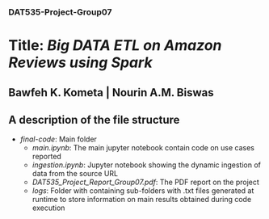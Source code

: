 ### DAT535-Project-Group07
# Title: _Big DATA ETL on Amazon Reviews using Spark_
Bawfeh K. Kometa | Nourin A.M. Biswas
---
## A description of the file structure

* _final-code_: Main folder
  * _main.ipynb_: The main jupyter notebook contain code on use cases reported
  * _ingestion.ipynb_: Jupyter notebook showing the dynamic ingestion of data from the source URL
  * _DAT535_Project_Report_Group07.pdf_: The PDF report on the project
  * _logs_: Folder with containing sub-folders with .txt files generated at runtime to store information on main results obtained during code execution
  

